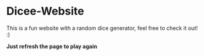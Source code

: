 # Dicee-Website

This is a fun website with a random dice generator, feel free to check it out! :)

**Just refresh the page to play again**
